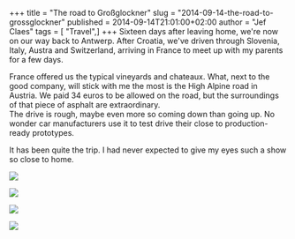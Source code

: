 +++
title = "The road to Großglockner"
slug = "2014-09-14-the-road-to-grossglockner"
published = 2014-09-14T21:01:00+02:00
author = "Jef Claes"
tags = [ "Travel",]
+++
Sixteen days after leaving home, we're now on our way back to Antwerp.
After Croatia, we've driven through Slovenia, Italy, Austra and
Switzerland, arriving in France to meet up with my parents for a few
days.  
  
France offered us the typical vineyards and chateaux. What, next to the
good company, will stick with me the most is the High Alpine road in
Austria. We paid 34 euros to be allowed on the road, but the
surroundings of that piece of asphalt are extraordinary.  
The drive is rough, maybe even more so coming down than going up. No
wonder car manufacturers use it to test drive their close to
production-ready prototypes.  
  
It has been quite the trip. I had never expected to give my eyes such a
show so close to home.  
  

[![](../images/thumbnails/2014-09-14-the-road-to-grossglockner-grossglockner_1.jpg)](../images/2014-09-14-the-road-to-grossglockner-grossglockner_1.jpg)

[![](../images/thumbnails/2014-09-14-the-road-to-grossglockner-gross_glockner2.jpg)](../images/2014-09-14-the-road-to-grossglockner-gross_glockner2.jpg)

  

[![](../images/thumbnails/2014-09-14-the-road-to-grossglockner-gross_glockner3.jpg)](../images/2014-09-14-the-road-to-grossglockner-gross_glockner3.jpg)

  

[![](../images/thumbnails/2014-09-14-the-road-to-grossglockner-gross_glockner4.jpg)](../images/2014-09-14-the-road-to-grossglockner-gross_glockner4.jpg)
